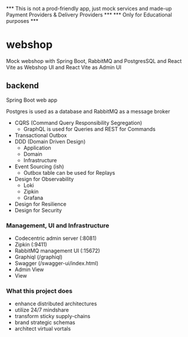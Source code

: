 *** This is not a prod-friendly app, just mock services and made-up Payment Providers & Delivery Providers  ***
*** Only for Educational purposes ***

# webshop

Mock webshop with Spring Boot, RabbitMQ and PostgresSQL and React Vite as Webshop UI and React Vite as Admin UI

## backend

Spring Boot web app

Postgres is used as a database and RabbitMQ as a message broker

- CQRS (Command Query Responsibility Segregation)
    - GraphQL is used for Queries and REST for Commands
- Transactional Outbox
- DDD (Domain Driven Design)
    - Application
    - Domain
    - Infrastructure
- Event Sourcing (ish)
    - Outbox table can be used for Replays
- Design for Observability
    - Loki
    - Zipkin
    - Grafana
- Design for Resilience
- Design for Security

### Management, UI and Infrastructure

- Codecentric admin server (:8081)
- Zipkin (:9411)
- RabbitMQ management UI (:15672)
- Graphiql (/graphiql)
- Swagger (/swagger-ui/index.html)
- Admin View
- View

### What this project does

- enhance distributed architectures
- utilize 24/7 mindshare
- transform sticky supply-chains
- brand strategic schemas
- architect virtual vortals